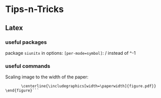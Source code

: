# Tips-n-Tricks
## Latex 
### useful packages
package `siunitx`
in options: `[per-mode=symbol]`: / instead of ^-1
### useful commands
Scaling image to the width of the paper: 
 ```\begin{figure}
        \centerline{\includegraphics[width=\paperwidth]{figure.pdf}}
 \end{figure}```


 

